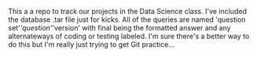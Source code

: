 This a a repo to track our projects in the Data Science class.
I've included the database .tar file just for kicks.
All of the queries are named 'question set'_'question'_'version' with final being the formatted answer
and any alternateways of coding or testing labeled.
I'm sure there's a better way to do this but I'm really just trying to get Git practice...
